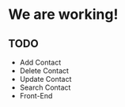 # We are working!

## TODO
 - Add Contact
 - Delete Contact
 - Update Contact
 - Search Contact
 - Front-End
